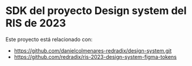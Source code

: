# SDK del proyecto Design system del RIS de 2023

Este proyecto está relacionado con:

- https://github.com/danielcolmenares-redradix/design-system.git
- https://github.com/redradix/ris-2023-design-system-figma-tokens
